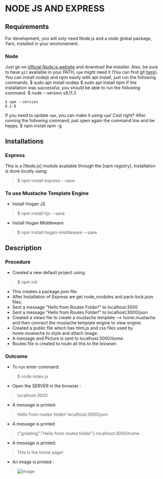 # NODE JS AND EXPRESS

## Requirements

For development, you will only need Node.js and a node global package, Yarn, installed in your environement.

### Node
Just go on [official Node.js website](https://nodejs.org/) and download the installer.
Also, be sure to have `git` available in your PATH, `npm` might need it (You can find git [here](https://git-scm.com/)).
You can install nodejs and npm easily with apt install, just run the following commands.
      $ sudo apt install nodejs
      $ sudo apt install npm
If the installation was successful, you should be able to run the following command.
    $ node --version
    v8.11.3
    
    $ npm --version
    6.1.0
If you need to update `npm`, you can make it using `npm`! Cool right? After running the following command, just open again the command line and be happy.
    $ npm install npm -g
   
## Installations

### Express
This is a [Node.js] module available through the [npm registry].
Installation is done locally using:
> $ npm install express --save

### To use Mustache Template Engine
+ Install Hogan JS
> $ npm install hjs --save
+ Install Hogan Middleware
> $ npm install hogan-middleware --save

## Description

### Procedure
+ Created a new default project using:
> $ npm init
+ This creates a package.json file.
+ After Installation of Express we get node_modules and pack-lock.json files.
+ Sent a message "Hello from Routes Folder!" to localhost:3000
+ Sent a message "Hello from Routes Folder!" to localhost:3000/json
+ Created a views file to create a mustache template --> home.mustache  and then connect the mustache template engine to  view engine. 
+ Created a public file which has html,js and css files used by home.mustache to style and attach image.
+ A message and Picture is sent to localhost:3000/home
+ Routes file is created to route all this to the browser.

### Outcome
+ To run enter command:
> $ node index.js
+ Open the SERVER in the browser :
> localhost:3000
+ A message is printed:
> Hello from routes folder!
> localhost:3000/json
+ A message is printed
>{"greeting":"Hello from routes folder"}
> localhost:3000/home
+ A message is printed:
> This is the home page!
+ An image is printed :
> ![image]([https://github.com/Neha-Devavarapu/project-1/first-project/public/images/node-express.png](https://github.com/Neha-Devavarapu/project-1/blob/master/first-project/public/images/node-express.png))
